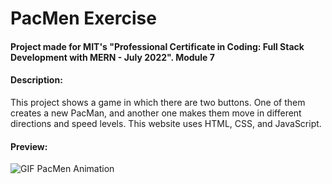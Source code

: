 # PacMen Exercise
#### Project made for MIT's "Professional Certificate in Coding: Full Stack Development with MERN - July 2022". Module 7
#### Description:
<p>This project shows a game in which there are two buttons. One of them creates a new PacMan, and another one makes them move in different directions and speed levels. This website uses HTML, CSS, and JavaScript.</p>

#### Preview:
<img src="https://i.postimg.cc/SRSBjFF6/Pac-Men-Exercise.gif" alt="GIF PacMen Animation">


